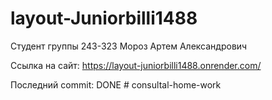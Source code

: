 ﻿# layout-Juniorbilli1488
Студент группы 243-323 Мороз Артем Александрович

Ссылка на сайт:
https://layout-juniorbilli1488.onrender.com/

Последний commit:
DONE
#   c o n s u l t a l - h o m e - w o r k  
 